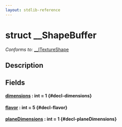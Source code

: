 ```yaml
---
layout: stdlib-reference
---
```


# struct \_\_ShapeBuffer

*Conforms to:* [\_\_ITextureShape](/stdlib-reference/interfaces/ITextureShape/index)

## Description



## Fields

#### [dimensions](/stdlib-reference/types/ShapeBuffer/dimensions) : int = 1 {#decl-dimensions}
#### [flavor](/stdlib-reference/types/ShapeBuffer/flavor) : int = 5 {#decl-flavor}
#### [planeDimensions](/stdlib-reference/types/ShapeBuffer/planeDimensions) : int = 1 {#decl-planeDimensions}

